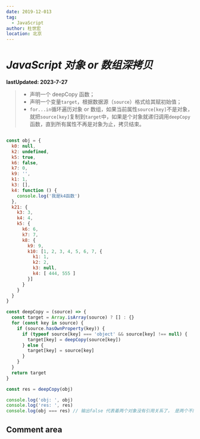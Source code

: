 ```yaml
---
date: 2019-12-013
tag:
  - JavaScript
author: 杜世宏
location: 北京
---
```


# _JavaScript 对象 or 数组深拷贝_

**lastUpdated: 2023-7-27**

> - 声明一个 deepCopy 函数；
> - 声明一个变量`target`，根据数据源（`source`）格式给其赋初始值；
> - `for...in`循环遍历对象 or 数组，如果当前属性`source[key]`不是对象，就把`source[key]`复制到`target`中，如果是个对象就递归调用`deepCopy`函数，直到所有属性不再是对象为止，拷贝结束。

```JavaScript

const obj = {
  k0: null,
  k2: undefined,
  k5: true,
  k6: false,
  k7: 0,
  k9: '',
  k1: 1,
  k3: [],
  k4: function () {
    console.log('我是k4函数')
  },
  k21: {
    k3: 3,
    k4: 4,
    k5: {
      k6: 6,
      k7: 7,
      k8: {
        k9: 9,
        k10: [1, 2, 3, 4, 5, 6, 7, {
          k1: 1,
          k2: 2,
          k3: null,
          k4: [ 444, 555 ]
        }]
      }
    }
  }
}

const deepCopy = (source) => {
  const target = Array.isArray(source) ? [] : {}
  for (const key in source) {
    if (source.hasOwnProperty(key)) {
      if (typeof source[key] === 'object' && source[key] !== null) {
        target[key] = deepCopy(source[key])
      } else {
        target[key] = source[key]
      }
    }
  }
  return target
}

const res = deepCopy(obj)

console.log('obj: ', obj)
console.log('res: ', res)
console.log(obj === res) // 输出false 代表着两个对象没有引用关系了， 是两个不同的对象， 只是长得一样。

```
<!-- README.md -->
## Comment area

<Vssue />